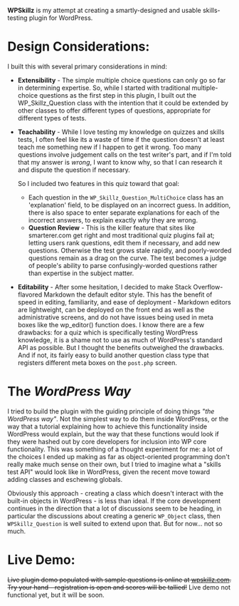 **WPSkillz** is my attempt at creating a smartly-designed and usable
skills-testing plugin for WordPress.

Design Considerations:
======================

I built this with several primary considerations in mind:

* 	**Extensibility** - The simple multiple choice questions can only go so far
	in determining expertise. So, while I started with traditional
	multiple-choice questions as the first step in this plugin, I built out the
	WP_Skillz_Question class with the intention that it could be extended by
	other classes to offer different types of questions, appropriate for
	different types of tests.

* 	**Teachability** - While I love testing my knowledge on quizzes and skills
	tests, I often feel like its a waste of time if the question doesn't at
	least teach me something new if I happen to get it wrong. Too many questions
	involve judgement calls on the test writer's part, and if I'm told that my
	answer is _wrong_, I want to know why, so that I can research it and dispute
	the question if necessary.

	So I included two features in this quiz toward that goal:

	+	Each question in the `WP_Skillz_Question_MultiChoice` class has an
		'explanation' field, to be displayed on an incorrect guess. In addition,
		there is also space to enter separate explanations for each of the
		incorrect answers, to explain exactly _why_ they are wrong.
	+	**Question Review** - This is the killer feature that sites like
		smarterer.com get right and most traditional quiz plugins fail at; letting
		users rank questions, edit them if necessary, and add new questions.
		Otherwise the test grows stale rapidly, and poorly-worded questions
		remain as a drag on the curve. The test becomes a judge of people's
		ability to parse confusingly-worded questions rather than expertise in
		the subject matter.

* 	**Editability** - After some hesitation, I decided to make Stack
	Overflow-flavored Markdown the default editor style. This has the benefit of
	speed in editing, familiarity, and ease of deployment - Markdown editors are
	lightweight, can be deployed on the front end as well as the administrative
	screens, and do not have issues being used in meta boxes like the
	wp_editor() function does. I know there are a few drawbacks: for a quiz
	which is specifically testing WordPress knowledge, it is a shame not to use
	as much of WordPress's standard API as possible. But I thought the benefits
	outweighed the drawbacks. And if not, its fairly easy to build another 
	question class type that registers different meta boxes on the `post.php`
	screen.

The _WordPress Way_
===================

I tried to build the plugin with the guiding principle of doing things _"the
WordPress way"_. Not the simplest way to do them inside WordPress, or the way
that a tutorial explaining how to achieve this functionality inside WordPress
would explain, but the way that these functions would look if they were hashed
out by core developers for inclusion into WP core functionality. This was
something of a thought experiment for me: a lot of the choices I ended up
making as far as object-oriented programming don't really make much sense on
their own, but I tried to imagine what a "skills test API" would look like in
WordPress, given the recent move toward adding classes and eschewing globals.

Obviously this approach - creating a class which doesn't interact with the
built-in objects in WordPress - is less than ideal. If the core development
continues in the direction that a lot of discussions seem to be heading, in
particular the discussions about creating a generic `WP_Object` class, then
`WPSkillz_Question` is well suited to extend upon that. But for now... not so
much.

Live Demo:
==========

<del>Live plugin demo populated with sample questions is online at
[wpskillz.com](http://wpskillz.com). Try your hand - registration is open and
scores will be tallied!</del> Live demo not functional yet, but it will be soon.

